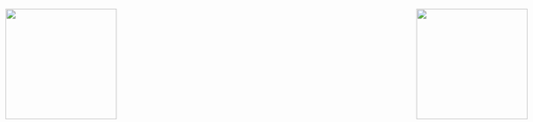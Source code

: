 ⠀
<div style="float: left; max-height: 400px; position: fixed; right: 10px; bottom: 5px; z-index: 200;"><img src="https://media.tenor.com/SIJYx_Xl564AAAAj/shadow.gif" width="200" height="200"/></div>



  <div style="float: left; max-height: 400px; position: fixed; left: 10px; bottom: 5px; z-index: 200;"><img 
                                              src="https://i.pinimg.com/originals/5a/34/4a/5a344a7d5b5df196eb1822d8dbb60d4c.gif" width="200" height="200"/></div>

<div style="float: left; max-height: 400px; position: fixed; right: 10px; bottom: 5px; z-index: 200;"><img src="https://media.tenor.com/aYCL8tBRETgAAAAj/shadow-sonic.gif" width="200" height="200"/></div>
